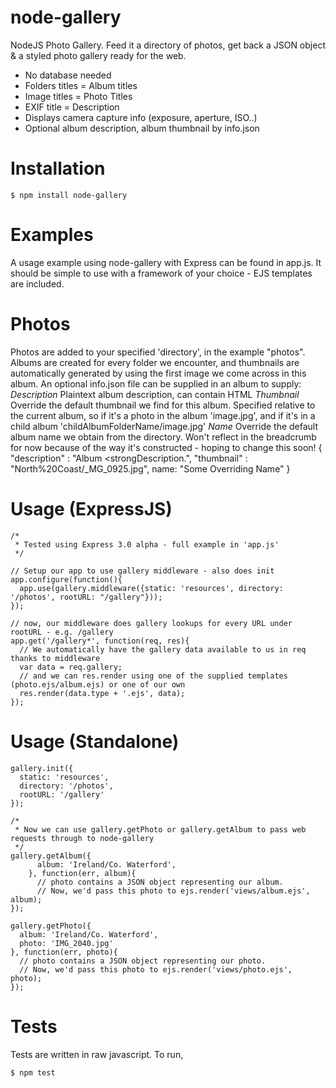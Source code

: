node-gallery
============

NodeJS Photo Gallery. Feed it a directory of photos, get back a JSON object & a styled photo gallery ready for the web. 
* No database needed
* Folders titles = Album titles
* Image titles = Photo Titles
* EXIF title = Description
* Displays camera capture info (exposure, aperture, ISO..)
* Optional album description, album thumbnail by info.json

Installation
============

    $ npm install node-gallery

Examples
===================
A usage example using node-gallery with Express can be found in app.js. It should be simple to use with a framework of your choice - EJS templates are included.

Photos
===================
Photos are added to your specified 'directory', in the example "photos". Albums are created for every folder we encounter, and thumbnails are automatically generated by using the first image we come across in this album.
An optional info.json file can be supplied in an album to supply:
*Description* Plaintext album description, can contain HTML
*Thumbnail* Override the default thumbnail we find for this album. Specified relative to the current album, so if it's a photo in the album 'image.jpg', and if it's in a child album 'childAlbumFolderName/image.jpg'
*Name* Override the default album name we obtain from the directory. Won't reflect in the breadcrumb for now because of the way it's constructed - hoping to change this soon!
    {
      "description" : "Album <strongDescription</strong>.",
      "thumbnail" : "North%20Coast/_MG_0925.jpg",
      name: "Some Overriding Name"
    }

Usage (ExpressJS)
===================
    /*
     * Tested using Express 3.0 alpha - full example in 'app.js'
     */

    // Setup our app to use gallery middleware - also does init
    app.configure(function(){
      app.use(gallery.middleware({static: 'resources', directory: '/photos', rootURL: "/gallery"}));
    });

    // now, our middleware does gallery lookups for every URL under rootURL - e.g. /gallery
    app.get('/gallery*', function(req, res){
      // We automatically have the gallery data available to us in req thanks to middleware
      var data = req.gallery;
      // and we can res.render using one of the supplied templates (photo.ejs/album.ejs) or one of our own
      res.render(data.type + '.ejs', data);
    });


Usage (Standalone)
===================

    gallery.init({
      static: 'resources',
      directory: '/photos',
      rootURL: '/gallery'
    });

    /*
     * Now we can use gallery.getPhoto or gallery.getAlbum to pass web requests through to node-gallery
     */
    gallery.getAlbum({
          album: 'Ireland/Co. Waterford',
        }, function(err, album){
          // photo contains a JSON object representing our album.
          // Now, we'd pass this photo to ejs.render('views/album.ejs', album);
    });

    gallery.getPhoto({
      album: 'Ireland/Co. Waterford',
      photo: 'IMG_2040.jpg'
    }, function(err, photo){
      // photo contains a JSON object representing our photo.
      // Now, we'd pass this photo to ejs.render('views/photo.ejs', photo);
    });


Tests
============
Tests are written in raw javascript. To run,

    $ npm test
